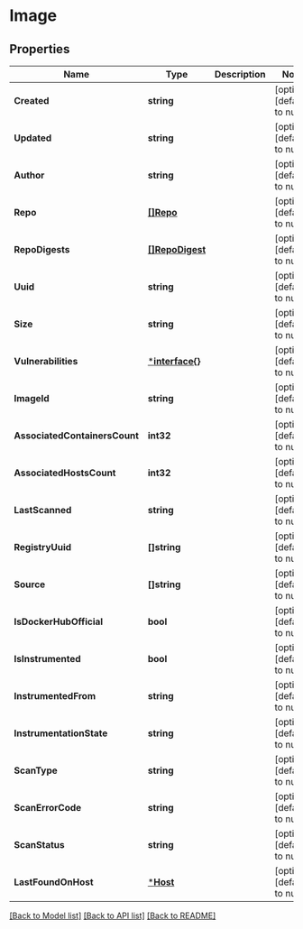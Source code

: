 # Image

## Properties
Name | Type | Description | Notes
------------ | ------------- | ------------- | -------------
**Created** | **string** |  | [optional] [default to null]
**Updated** | **string** |  | [optional] [default to null]
**Author** | **string** |  | [optional] [default to null]
**Repo** | [**[]Repo**](Repo.md) |  | [optional] [default to null]
**RepoDigests** | [**[]RepoDigest**](RepoDigest.md) |  | [optional] [default to null]
**Uuid** | **string** |  | [optional] [default to null]
**Size** | **string** |  | [optional] [default to null]
**Vulnerabilities** | [***interface{}**](interface{}.md) |  | [optional] [default to null]
**ImageId** | **string** |  | [optional] [default to null]
**AssociatedContainersCount** | **int32** |  | [optional] [default to null]
**AssociatedHostsCount** | **int32** |  | [optional] [default to null]
**LastScanned** | **string** |  | [optional] [default to null]
**RegistryUuid** | **[]string** |  | [optional] [default to null]
**Source** | **[]string** |  | [optional] [default to null]
**IsDockerHubOfficial** | **bool** |  | [optional] [default to null]
**IsInstrumented** | **bool** |  | [optional] [default to null]
**InstrumentedFrom** | **string** |  | [optional] [default to null]
**InstrumentationState** | **string** |  | [optional] [default to null]
**ScanType** | **string** |  | [optional] [default to null]
**ScanErrorCode** | **string** |  | [optional] [default to null]
**ScanStatus** | **string** |  | [optional] [default to null]
**LastFoundOnHost** | [***Host**](Host.md) |  | [optional] [default to null]

[[Back to Model list]](../README.md#documentation-for-models) [[Back to API list]](../README.md#documentation-for-api-endpoints) [[Back to README]](../README.md)

